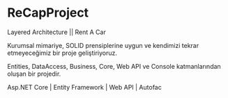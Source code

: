 # ReCapProject
Layered Architecture || Rent A Car 

Kurumsal mimariye, SOLID prensiplerine uygun ve kendimizi tekrar etmeyeceğimiz bir proje geliştiriyoruz.

Entities, DataAccess, Business, Core, Web API ve Console katmanlarından oluşan bir projedir.

Asp.NET Core  | Entity Framework | Web API | Autofac 
